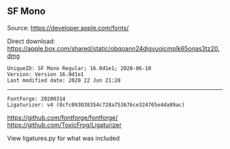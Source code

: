## SF Mono
Source: https://developer.apple.com/fonts/

Direct download: https://apple.box.com/shared/static/obqoann24digvuoicmplk65onas3tz20.dmg
```
UniqueID: SF Mono Regular; 16.0d1e1; 2020-06-10
Version: Version 16.0d1e1
Last modified date: 2020 22 Jun 21:28
```

---

```
FontForge: 20200314
Ligaturizer: v4 (8cfc093038354c728a753676ce324765e4da89ac)
```
https://github.com/fontforge/fontforge/
https://github.com/ToxicFrog/Ligaturizer

View ligatures.py for what was included

